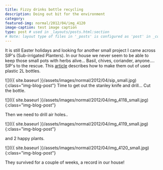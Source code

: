 ```yaml
---
title: Fizzy drinks bottle recycling
description: Doing out bit for the environment
category: 
featured-img: normal/2012/04/img_4120
image-caption: test image caption
type: post # used in _layouts/posts.html:section
# Note: layout type of files in '_posts' is configured as 'post' in _config.yml
---
```

It is still Easter holidays and looking for another small project I came across SIP's (Sub-irrigated Planters). In our house we never seem to be able to keep those small pots with herbs alive... Basil, chives, coriander, anyone....
SIP's to the rescue. This <a title="article" href="http://www.insideurbangreen.org/2012/03/green-roof-growers-lets-make-2-liter-sips.html">article</a> describes how to make them out of used plastic 2L bottles.

![]({{ site.baseurl }}/assets/images/normal/2012/04/sip_small.jpg){:class="img-blog-post"}
Time to get out the stanley knife and drill...
Cut the bottle.

![]({{ site.baseurl }}/assets/images/normal/2012/04/img_4118_small.jpg){:class="img-blog-post"}

Then we need to drill air holes..

![]({{ site.baseurl }}/assets/images/normal/2012/04/img_4119_small.jpg){:class="img-blog-post"}

and 2 happy plants.

![]({{ site.baseurl }}/assets/images/normal/2012/04/img_4120_small.jpg){:class="img-blog-post"}

They survived for a couple of weeks, a record in our house!
